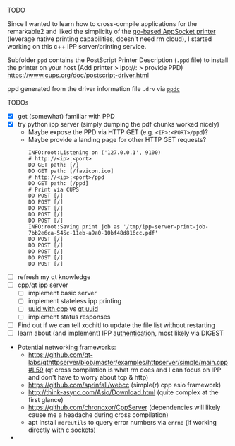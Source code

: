 TODO

Since I wanted to learn how to cross-compile applications for the remarkable2 and liked the simplicity of the [go-based AppSocket printer](https://github.com/Evidlo/remarkable_printer) (leverage native printing capabilities, doesn't need rm cloud), I started working on this c++ IPP server/printing service.

Subfolder `ppd` contains the PostScript Printer Description (`.ppd` file) to install the printer on your host (Add printer > ipp://<IP>:<PORT> > provide PPD)  
https://www.cups.org/doc/postscript-driver.html

ppd generated from the driver information file `.drv` via [`ppdc`](https://www.cups.org/doc/ppd-compiler.html)





TODOs
* [x] get (somewhat) familiar with PPD
* [x] try python ipp server (simply dumping the pdf chunks worked nicely)
  * Maybe expose the PPD via HTTP GET (e.g. `<IP>:<PORT>/ppd`)?
  * Maybe provide a landing page for other HTTP GET requests?
    ```
    INFO:root:Listening on ('127.0.0.1', 9100)
    # http://<ip>:<port>
    DO GET path: [/]
    DO GET path: [/favicon.ico]
    # http://<ip>:<port>/ppd
    DO GET path: [/ppd]
    # Print via CUPS
    DO POST [/]
    DO POST [/]
    DO POST [/]
    DO POST [/]
    DO POST [/]
    INFO:root:Saving print job as '/tmp/ipp-server-print-job-7bb2e6ca-545c-11eb-a9a0-10bf48d816cc.pdf'
    DO POST [/]
    DO POST [/]
    DO POST [/]
    DO POST [/]
    DO POST [/]
    ```
* [ ] refresh my qt knowledge
* [ ] cpp/qt ipp server
  * [ ] implement basic server
  * [ ] implement stateless ipp printing
  * [ ] [uuid with cpp](https://stackoverflow.com/a/60198074) vs [qt uuid](https://doc.qt.io/qt-5/quuid.html)
  * [ ] implement status responses
* [ ] Find out if we can tell xochitl to update the file list without restarting
* [ ] learn about (and implement) IPP [authentication](https://manuals.ricoh.com/online/RICOH/wsmhlp/m003/en/rt0407.html), most likely via DIGEST
* Potential networking frameworks:
  * https://github.com/qt-labs/qthttpserver/blob/master/examples/httpserver/simple/main.cpp#L59 (qt cross compilation is what rm does and I can focus on IPP and don't have to worry about tcp & http)
  * https://github.com/sprinfall/webcc  (simple(r) cpp asio framework)
  * http://think-async.com/Asio/Download.html  (quite complex at the first glance)
  * https://github.com/chronoxor/CppServer (dependencies will likely cause me a headache during cross compilation)
  * apt install `moreutils` to query error numbers via `errno` (if working directly with [c sockets](https://ncona.com/2019/04/building-a-simple-server-with-cpp/))
* 
